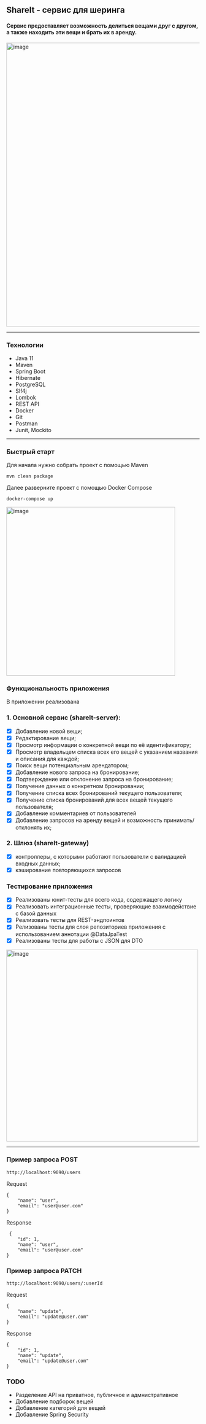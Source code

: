 
## <a id="title1">ShareIt - сервис для шеринга</a> 
#### Сервис предоставляет возможность делиться вещами друг с другом, а также находить эти вещи и брать их в аренду.
<img width="740" alt="image" src="https://github.com/egornowik21/java-shareit/assets/114665170/c6a9a10a-008a-4920-9d78-b6f532ca2835">

------------
### <a id="title1">Технологии</a>
- Java 11
- Maven
- Spring Boot
- Hibernate
- PostgreSQL
- Slf4j
- Lombok
- REST API
- Docker
- Git
- Postman
- Junit, Mockito
---------
### <a id="title1">Быстрый старт</a>
Для начала нужно собрать проект с помощью Maven
```
mvn clean package
```
Далее разверните проект с помощью Docker Compose
```
docker-compose up
```
<img width="440" alt="image" src="https://github.com/egornowik21/java-shareit/assets/114665170/0514204a-0c9f-4524-826b-1a5abfbfc35b">

### <a id="title1">Функциональность приложения</a>
В приложении реализована 
### 1. Основной сервис (shareIt-server):
- [x] Добавление новой вещи;
- [X] Редактирование вещи;
- [X] Просмотр информации о конкретной вещи по её идентификатору;
- [X] Просмотр владельцем списка всех его вещей с указанием названия и описания для каждой;
- [X] Поиск вещи потенциальным арендатором;
- [X] Добавление нового запроса на бронирование;
- [X] Подтверждение или отклонение запроса на бронирование;
- [X] Получение данных о конкретном бронировании;
- [X] Получение списка всех бронирований текущего пользователя;
- [X] Получение списка бронирований для всех вещей текущего пользователя;
- [X] Добавление комментариев от пользователей
- [X] Добавление запросов на аренду вещей и возможность принимать/отклонять их;
### 2. Шлюз (shareIt-gateway)
- [x] контроллеры, с которыми работают пользователи с валидацией входных данных;
- [x] кэширование повторяющихся запросов

### <a id="title1">Тестирование приложения</a>
- [x] Реализованы юнит-тесты для всего кода, содержащего логику
- [X] Реализовать интеграционные тесты, проверяющие взаимодействие с базой данных
- [X] Реализовать тесты для REST-эндпоинтов
- [X] Релизованы тесты для слоя репозиториев приложения с использованием аннотации @DataJpaTest
- [X] Реализованы тесты для работы с JSON для DTO
<img width="500" alt="image" src="https://github.com/egornowik21/java-shareit/assets/114665170/4b935944-2897-4e92-97a3-72be3b84c96e">

------------
### <a id="title1">Пример запроса POST</a>
```
http://localhost:9090/users
```
Request
```
{
    "name": "user",
    "email": "user@user.com"
}
```
Response
```
 {
    "id": 1,
    "name": "user",
    "email": "user@user.com"
}
```
### <a id="title1">Пример запроса PATCH</a>
```
http://localhost:9090/users/:userId
```
Request
```
{
    "name": "update",
    "email": "update@user.com"
}
```
Response

```
{
    "id": 1,
    "name": "update",
    "email": "update@user.com"
}
```

### <a id="title1">TODO</a>
- Разделение API на приватное, публичное и адмнистративное
- Добавление подборок вещей
- Добавление категорий для вещей
- Добавление Spring Security
